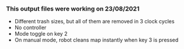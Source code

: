### This output files were working on 23/08/2021

- Different trash sizes, but all of them are removed in 3 clock cycles
- No controller
- Mode toggle on key 2
- On manual mode, robot cleans map instantly when key 3 is pressed

